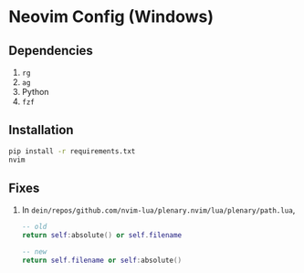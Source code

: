 # Neovim Config (Windows)

## Dependencies

1.  `rg`
2.  `ag`
3.  Python
4.  `fzf`

## Installation

```sh
pip install -r requirements.txt
nvim
```

## Fixes

1.  In `dein/repos/github.com/nvim-lua/plenary.nvim/lua/plenary/path.lua`,

    ```lua
    -- old
    return self:absolute() or self.filename

    -- new
    return self.filename or self:absolute()
    ```
